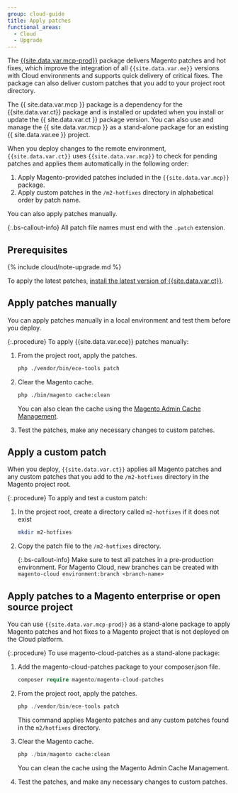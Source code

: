 ```yaml
---
group: cloud-guide
title: Apply patches
functional_areas:
  - Cloud
  - Upgrade
---
```

The [{{site.data.var.mcp-prod}}](https://github.com/magento/magento-cloud-patches) package
delivers Magento patches and hot fixes, which improve the integration of all `{{site.data.var.ee}}` versions with Cloud environments and supports quick delivery of critical fixes. The package can also deliver custom patches that you add to your project root directory.

The {{ site.data.var.mcp }} package is a dependency for the {{site.data.var.ct}} package and is installed or updated when you install or update the {{ site.data.var.ct }} package version. You can also use and manage the {{ site.data.var.mcp }} as a stand-alone package for an existing {{ site.data.var.ee }} project.

When you deploy changes to the remote environment, `{{site.data.var.ct}}` uses `{{site.data.var.mcp}}` to check for pending patches and applies them automatically in the following order:

1. Apply Magento-provided patches included in the `{{site.data.var.mcp}}` package.
1. Apply custom patches in the `/m2-hotfixes` directory in alphabetical order by patch name.

You can also apply patches manually.

{:.bs-callout-info}
All patch file names must end with the `.patch` extension.

## Prerequisites

{% include cloud/note-upgrade.md %}

To apply the latest patches, [install the latest version of {{site.data.var.ct}}]({{site.baseurl}}/cloud/project/ece-tools-update.html).

## Apply patches manually

You can apply patches manually in a local environment and test them before you deploy.

{:.procedure}
To apply {{site.data.var.ece}} patches manually:

1. From the project root, apply the patches.

   ```bash
   php ./vendor/bin/ece-tools patch
   ```

1. Clear the Magento cache.

   ```bash
   php ./bin/magento cache:clean
   ```

   You can also clean the cache using the [Magento Admin Cache Management](http://docs.magento.com/m2/ee/user_guide/system/cache-management.html).

1. Test the patches, make any necessary changes to custom patches.

## Apply a custom patch

When you deploy, `{{site.data.var.ct}}` applies all Magento patches and any custom patches that you add to the `/m2-hotfixes` directory in the Magento project root.

{:.procedure}
To apply and test a custom patch:

1. In the project root, create a directory called `m2-hotfixes` if it does not exist

   ```bash
   mkdir m2-hotfixes
   ```

1. Copy the patch file to the `/m2-hotfixes` directory.

   {:.bs-callout-info}
   Make sure to test all patches in a pre-production environment.  For Magento Cloud, new branches can be created with `magento-cloud environment:branch <branch-name>`

## Apply patches to a Magento enterprise or open source project

You can use `{{site.data.var.mcp-prod}}` as a stand-alone package to apply Magento patches and hot fixes to a Magento project that is not deployed on the Cloud platform.

{:.procedure}
To use magento-cloud-patches as a stand-alone package:

1. Add the magento-cloud-patches package to your composer.json file.

   ```php
   composer require magento/magento-cloud-patches
   ```

1. From the project root, apply the patches.

   ```php
   php ./vendor/bin/ece-tools patch
   ```

   This command applies Magento patches and any custom patches found in the `m2/hotfixes` directory.

1. Clear the Magento cache.

   ```php
   php ./bin/magento cache:clean
   ```

   You can clean the cache using the Magento Admin Cache Management.

1. Test the patches, and make any necessary changes to custom patches.
